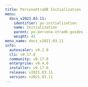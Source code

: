 ```yaml
---
title: PerconaXtraDB Initialization
menu:
  docs_v2021.03.11:
    identifier: px-initialization
    name: Initialization
    parent: px-percona-xtradb-guides
    weight: 41
menu_name: docs_v2021.03.11
info:
  autoscaler: v0.2.0
  cli: v0.17.0
  community: v0.17.0
  enterprise: v0.4.0
  installer: v0.17.0
  release: v2021.03.11
  version: v2021.03.11
---
```


